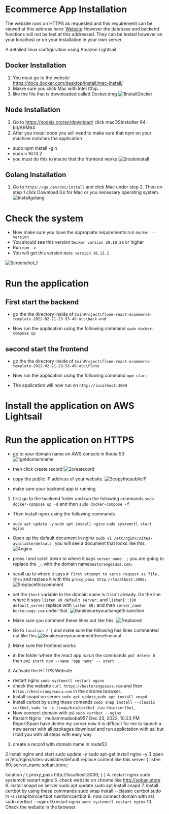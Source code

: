 # Ecommerce App Installation
The website runs on HTTPS as requested and this requirement can be viewed at this address here:
[Website](https://bestorangesusa.com/)
However the database and backend functions will not be test at this addressed.  They can be tested however on your localhost or on your installation in your own server.

A detailed linux configuration using Amazon Lightsail.

## Docker Installation
1. You must go to the website https://docs.docker.com/desktop/install/mac-install/
2. Makre sure you click Mac with Intel Chip.
3. like the file that is downloaded called Docker.dmg
![1InstallDocker](https://user-images.githubusercontent.com/21030885/204086266-feb75bf5-5629-45a3-8f12-ce605ce0e1aa.png)

## Node Installation
1. Go to https://nodejs.org/en/download/ click macOSInstallter 64-bit/ARM64
2. After you install node you will need to make sure that npm on your machine matches the application
-  sudo npm install -g n
-  sudo n 16.13.2
- you must do this to insure that the frontend works
![2nodeinstall](https://user-images.githubusercontent.com/21030885/204086286-0d8264c4-30c1-40bb-ae29-2b37bb2dcec2.png)

## Golang Installation
1.  Go to `https://go.dev/doc/install` and click Mac under step 2.  Then on step 1 click Download Go for Mac or you necessary operating system.
![installgolang](https://user-images.githubusercontent.com/21030885/204086292-f4eb9b92-6b6b-478c-a9ec-761608c392f4.png)


# Check the system
- Now make sure you have the appropiate requirements run `docker --version`
- You should see this version `Docker version 20.10.20` or higher
- Run `npm -v` 
- You will get this version  `Node version 16.13.2`


![Screenshot_1](https://user-images.githubusercontent.com/21030885/204087518-20625bcc-3fed-46d3-903a-26aa49712eec.png)





# Run the application

## First start the backend
- go the the directory inside of `CoinProject\flone-react-ecommerce-template-2022-02-21-23-53-49-utc\back-end`

- Now run the application using the following command `sudo docker-compose up`

## second start the frontend
- go the the directory inside of `CoinProject\flone-react-ecommerce-template-2022-02-21-23-53-49-utc\flone`

- Now run the application using the following command `npm start`

- The application will now run on `http://localhost:3000`

# Install the application on AWS Lightsail

# Run the application on HTTPS
- go to your domain name on AWS console in Route 53
![1getdomainname](https://user-images.githubusercontent.com/21030885/209463783-8d53c055-68ef-4081-b505-396ecf541d36.png)

- then click create record
![2createcord](https://user-images.githubusercontent.com/21030885/209463789-cf4b23ea-e26f-4613-a0cf-2b82db69ffc6.png)

- copy the public IP address of your website.
![3copythepublicIP](https://user-images.githubusercontent.com/21030885/209463791-792fdcbd-5adb-4f8a-b298-7237c0daa46e.png)

- make sure your backend app is running 
1. first go to the backend folder and run the following commands `sudo docker-compose up -d` and then `sudo docker-compose -f`

- Then install nginx using the following commands
- `sudo apt update -y` `sudo apt install nginx` `sudo systemctl start nginx`
- Open up the default document in nginx `sudo vi /etc/nginx/sites-available/default
` you will see a document that looks like this.
![4nginx](https://user-images.githubusercontent.com/21030885/209463802-b5bcf734-795e-41f7-bcbe-65f54660bffb.png)

- press i and scroll down to where it says `server_name _;` you are going to replace the `_;` with the domain name`bestorangesusa.com;`
- scroll up to where it says `# First attempt to serve request as file, then` and replace it with this `proxy_pass http://localhost:3000;`
![5replacethiscomment](https://user-images.githubusercontent.com/21030885/209463803-c8d1daf7-4103-4ff6-9cca-9f37c7a63b16.png)

- set the `$host` variable to the domain name is it isn't already.  On the line where it says `listen 80 default server;` and `listen[::]80 default_server` replace with `listen 80;` and then `server_name bestorange.com` under that.
![6amkesureyouchangethissection](https://user-images.githubusercontent.com/21030885/209463804-7651dbe6-c8e2-4521-9215-b1785edf9762.png)

- Make sure you comment these lines out like this.
![7replaced](https://user-images.githubusercontent.com/21030885/209463809-542762ed-cb2c-4f82-bcf2-29d091113ffe.png)

- Go to `location / {` and make sure the following has lines commented out like this
![8makesureyoucommenttheselinesout](https://user-images.githubusercontent.com/21030885/209463813-09897029-9f78-499f-9b6d-093501b799bc.png)

2. Make sure the frontend works
- in the folder where the react app is run the commands `pm2 delete 0` then `pm2 start npm --name "app name" -- start`
3. Activate the HTTPS Website
- restart nginx `sudo systemctl restart nginx`
- check the website `curl https://bestorangesusa.com` and then `https://bestorangesusa.com` in the chrome browser.
- Install snapd on server `sudo apt update`,`sudo apt install snapd`
- Install cerbot by using these comands `sudo snap install --classic certbot`, `sudo ln -s /snap/bin/certbot /usr/bin/certbot`,  
- Now connect domain with ssl `sudo certbot --nginx`
- Restart Nginx `
muhammadsoba957
Dec 23, 2022, 10:23 PM
ReportSpam
have delete my server now it is difficult for me to launch a new server with all packages download and run applictation with ssl but i told you with all steps with easy way
1. create a record with domain name in route53

2 install nginx and start
sudo update -y
sudo apt-get install nginx -y
3 open vi /etc/nginx/sites-available/default replace content like this
server {
listen 80;
server_name soban.store;


location / {
proxy_pass http://localhost:3000;
}
}
4. restart nginx
sudo systemctl restart nginx
5. check website on chrome like http://soban.store
6. install snapd on server
sudo apt update
sudo apt install snapd
7. install certbot by using these commands
sudo snap install --classic certbot
sudo ln -s /snap/bin/certbot /usr/bin/certbot
8. now connect domain with ssl
sudo certbot --nginx
9.restart nginx `sudo systemctl restart nginx`
10. Check the website in the browser.
